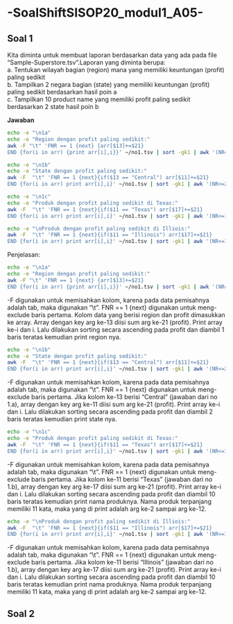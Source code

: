 # -SoalShiftSISOP20_modul1_A05-

## Soal 1
Kita diminta untuk membuat laporan berdasarkan data yang ada pada file “Sample-Superstore.tsv”.Laporan yang diminta berupa:
<br>a. Tentukan wilayah bagian (region) mana yang memiliki keuntungan (profit) paling sedikit
<br>b. Tampilkan 2 negara bagian (state) yang memiliki keuntungan (profit) paling sedikit berdasarkan hasil poin a
<br>c. Tampilkan 10 product name yang memiliki profit paling sedikit berdasarkan 2 state hasil poin b

**Jawaban**

```bash
echo -e "\n1a"
echo -e "Region dengan profit paling sedikit:"
awk -F "\t" 'FNR == 1 {next} {arr[$13]+=$21} 
END {for(i in arr) {print arr[i],i}}' ~/no1.tsv | sort -gk1 | awk '(NR<=1) {print $2}'

echo -e "\n1b"
echo -e "State dengan profit paling sedikit:"
awk -F  "\t" 'FNR == 1 {next}{if($13 == "Central") arr[$11]+=$21} 
END {for(i in arr) print arr[i],i}' ~/no1.tsv | sort -gk1 | awk '(NR<=2) {print $2}'

echo -e "\n1c"
echo -e "Produk dengan profit paling sedikit di Texas:"
awk -F  "\t" 'FNR == 1 {next}{if($11 == "Texas") arr[$17]+=$21} 
END {for(i in arr) print arr[i],i}' ~/no1.tsv | sort -gk1 | awk '(NR<=10) {print $2,$3,$4,$5,$6,$7,$8,$9,$10,$11,$12}'

echo -e "\nProduk dengan profit paling sedikit di Illiois:"
awk -F  "\t" 'FNR == 1 {next}{if($11 == "Illinois") arr[$17]+=$21} 
END {for(i in arr) print arr[i],i}' ~/no1.tsv | sort -gk1 | awk '(NR<=10) {print $2,$3,$4,$5,$6,$7,$8,$9,$10,$11,$12}'
```
Penjelasan:
```bash
echo -e "\n1a"
echo -e "Region dengan profit paling sedikit:"
awk -F "\t" 'FNR == 1 {next} {arr[$13]+=$21} 
END {for(i in arr) {print arr[i],i}}' ~/no1.tsv | sort -gk1 | awk '(NR<=1) {print $2}'
```
-F digunakan untuk memisahkan kolom, karena pada data pemisahnya adalah tab, maka digunakan “\t”. FNR == 1 {next} digunakan untuk meng-exclude baris pertama. Kolom data yang berisi region dan profit dimasukkan ke array. Array dengan key arg ke-13 diisi sum arg ke-21 (profit). Print array ke-i dan i. Lalu dilakukan sorting secara ascending pada profit dan diambil 1 baris teratas kemudian print region nya.
```bash
echo -e "\n1b"
echo -e "State dengan profit paling sedikit:"
awk -F  "\t" 'FNR == 1 {next}{if($13 == "Central") arr[$11]+=$21} 
END {for(i in arr) print arr[i],i}' ~/no1.tsv | sort -gk1 | awk '(NR<=2) {print $2}'
```
-F digunakan untuk memisahkan kolom, karena pada data pemisahnya adalah tab, maka digunakan “\t”. FNR == 1 {next} digunakan untuk meng-exclude baris pertama. Jika kolom ke-13 berisi “Central” (jawaban dari no 1.a), array dengan key arg ke-11 diisi sum arg ke-21 (profit). Print array ke-i dan i. Lalu dilakukan sorting secara ascending pada profit dan diambil 2 baris teratas kemudian print state nya.
```bash
echo -e "\n1c"
echo -e "Produk dengan profit paling sedikit di Texas:"
awk -F  "\t" 'FNR == 1 {next}{if($11 == "Texas") arr[$17]+=$21} 
END {for(i in arr) print arr[i],i}' ~/no1.tsv | sort -gk1 | awk '(NR<=10) {print $2,$3,$4,$5,$6,$7,$8,$9,$10,$11,$12}'
```
-F digunakan untuk memisahkan kolom, karena pada data pemisahnya adalah tab, maka digunakan “\t”. FNR == 1 {next} digunakan untuk meng-exclude baris pertama. Jika kolom ke-11 berisi “Texas” (jawaban dari no 1.b), array dengan key arg ke-17 diisi sum arg ke-21 (profit). Print array ke-i dan i. Lalu dilakukan sorting secara ascending pada profit dan diambil 10 baris teratas kemudian print nama produknya. Nama produk terpanjang memiliki 11 kata, maka yang di print adalah arg ke-2 sampai arg ke-12.
```bash
echo -e "\nProduk dengan profit paling sedikit di Illiois:"
awk -F  "\t" 'FNR == 1 {next}{if($11 == "Illinois") arr[$17]+=$21} 
END {for(i in arr) print arr[i],i}' ~/no1.tsv | sort -gk1 | awk '(NR<=10) {print $2,$3,$4,$5,$6,$7,$8,$9,$10,$11,$12}'
```
-F digunakan untuk memisahkan kolom, karena pada data pemisahnya adalah tab, maka digunakan “\t”. FNR == 1 {next} digunakan untuk meng-exclude baris pertama. Jika kolom ke-11 berisi “Illinois” (jawaban dari no 1.b), array dengan key arg ke-17 diisi sum arg ke-21 (profit). Print array ke-i dan i. Lalu dilakukan sorting secara ascending pada profit dan diambil 10 baris teratas kemudian print nama produknya. Nama produk terpanjang memiliki 11 kata, maka yang di print adalah arg ke-2 sampai arg ke-12.
## Soal 2

